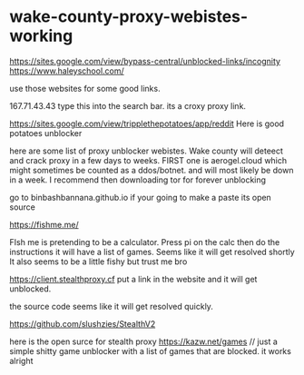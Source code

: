 # wake-county-proxy-webistes-working
https://sites.google.com/view/bypass-central/unblocked-links/incognity 
https://www.haleyschool.com/ 

use those websites for some good links.


167.71.43.43 type this into the search bar. 
its a croxy proxy link. 

https://sites.google.com/view/tripplethepotatoes/app/reddit Here is  good potatoes unblocker

here are some list of proxy unblocker webistes. Wake county will deteect and crack proxy in a few days to weeks.
FIRST one is aerogel.cloud which might sometimes be counted as a ddos/botnet.  and will most likely be down in a week. I recommend then downloading tor for forever unblocking

go to binbashbannana.github.io if your going to make a paste its open source

https://fishme.me/

FIsh me is pretending to be a calculator. Press pi on the calc then do the instructions it will have a list of games. Seems like it will get resolved shortly
It also seems to be a little fishy but trust me bro

https://client.stealthproxy.cf 
put a link in the website and it will get unblocked.

the source code seems like it will get resolved quickly. 

https://github.com/slushzies/StealthV2

here is the open surce for stealth proxy
https://kazw.net/games
// just a simple shitty game unblocker with a list of games that are blocked.
it works alright



